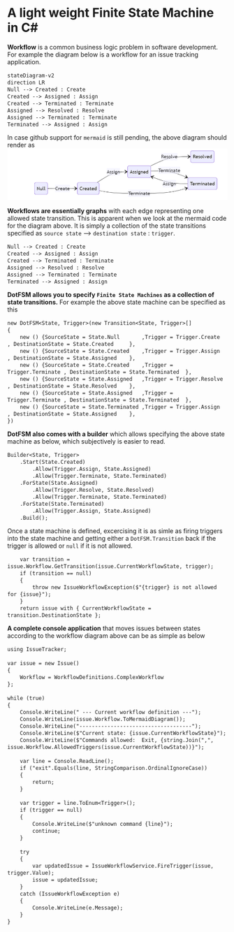 ﻿# A light weight Finite State Machine in C#

**Workflow** is a common business logic problem in software development. For example the diagram below is a workflow for an issue tracking application.
```mermaid
stateDiagram-v2
direction LR
Null --> Created : Create
Created --> Assigned : Assign
Created --> Terminated : Terminate
Assigned --> Resolved : Resolve
Assigned --> Terminated : Terminate
Terminated --> Assigned : Assign
```
In case github support for `mermaid` is still pending, the above diagram should render as ![mermaid diagram](mermaid.PNG)

**Workflows are essentially graphs** with each edge representing one allowed state transition. This is apparent when we look at the mermaid code for the diagram above. It is simply a collection of the state transitions specified as `source state` --> `destination state` : `trigger`. 
```
Null --> Created : Create
Created --> Assigned : Assign
Created --> Terminated : Terminate
Assigned --> Resolved : Resolve
Assigned --> Terminated : Terminate
Terminated --> Assigned : Assign
```

**DotFSM allows you to specify `Finite State Machines` as a collection of state transitions.** For example the above state machine can be specified as this
```
new DotFSM<State, Trigger>(new Transition<State, Trigger>[]
{
    new () {SourceState = State.Null       ,Trigger = Trigger.Create    , DestinationState = State.Created     },
    new () {SourceState = State.Created    ,Trigger = Trigger.Assign    , DestinationState = State.Assigned    },
    new () {SourceState = State.Created    ,Trigger = Trigger.Terminate , DestinationState = State.Terminated  },
    new () {SourceState = State.Assigned   ,Trigger = Trigger.Resolve   , DestinationState = State.Resolved    },
    new () {SourceState = State.Assigned   ,Trigger = Trigger.Terminate , DestinationState = State.Terminated  },
    new () {SourceState = State.Terminated ,Trigger = Trigger.Assign    , DestinationState = State.Assigned    },
})
```
**DotFSM also comes with a builder** which allows specifying the above state machine as below, which subjectively is easier to read.
```
Builder<State, Trigger>
    .Start(State.Created)
        .Allow(Trigger.Assign, State.Assigned)
        .Allow(Trigger.Terminate, State.Terminated)
    .ForState(State.Assigned)
        .Allow(Trigger.Resolve, State.Resolved)
        .Allow(Trigger.Terminate, State.Terminated)
    .ForState(State.Terminated)
        .Allow(Trigger.Assign, State.Assigned)
    .Build();
```

Once a state machine is defined, excercising it is as simle as firing triggers into the state machine and getting either a `DotFSM.Transition` back if the trigger is allowed or `null` if it is not allowed.
```
    var transition = issue.Workflow.GetTransition(issue.CurrentWorkflowState, trigger);
    if (transition == null)
    {
        throw new IssueWorkflowException($"{trigger} is not allowed for {issue}");
    }
    return issue with { CurrentWorkflowState = transition.DestinationState };
```

**A complete console application** that moves issues between states according to the workflow diagram above can be as simple as below
```
using IssueTracker;

var issue = new Issue()
{
    Workflow = WorkflowDefinitions.ComplexWorkflow
};

while (true) 
{
    Console.WriteLine(" --- Current workflow definition ---");
    Console.WriteLine(issue.Workflow.ToMermaidDiagram());
    Console.WriteLine("------------------------------------");
    Console.WriteLine($"Current state: {issue.CurrentWorkflowState}");
    Console.WriteLine($"Commands allowed:  Exit, {string.Join(",", issue.Workflow.AllowedTriggers(issue.CurrentWorkflowState))}");
    
    var line = Console.ReadLine();
    if ("exit".Equals(line, StringComparison.OrdinalIgnoreCase))
    {
        return;
    }

    var trigger = line.ToEnum<Trigger>();
    if (trigger == null) 
    {
        Console.WriteLine($"unknown command {line}");
        continue;
    }

    try
    {
        var updatedIssue = IssueWorkflowService.FireTrigger(issue, trigger.Value);
        issue = updatedIssue;
    }
    catch (IssueWorkflowException e)
    {
        Console.WriteLine(e.Message);
    }
}
```
